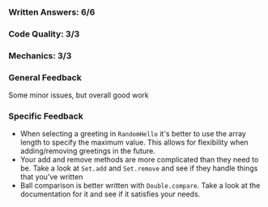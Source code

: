 ### Written Answers: 6/6

### Code Quality: 3/3

### Mechanics: 3/3

### General Feedback
Some minor issues, but overall good work

### Specific Feedback
- When selecting a greeting in `RandomHello` it's better to use the array length to specify the maximum value. This allows for flexibility when adding/removing greetings in the future.
- Your add and remove methods are more complicated than they need to be. Take a look at `Set.add` and `Set.remove` and see if they handle things that you've written
- Ball comparison is better written with `Double.compare`. Take a look at the documentation for it and see if it satisfies your needs.
